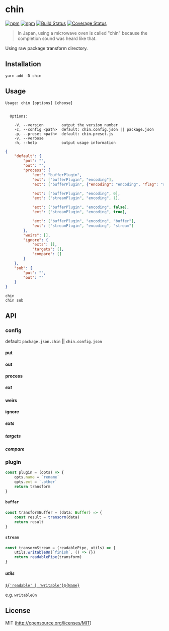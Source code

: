 # chin

[![npm](https://img.shields.io/npm/v/chin.svg?style=flat-square)](https://www.npmjs.com/package/chin)
[![npm](https://img.shields.io/npm/dm/chin.svg?style=flat-square)](https://www.npmjs.com/package/chin)
[![Build Status](https://img.shields.io/travis/kthjm/chin.svg?style=flat-square)](https://travis-ci.org/kthjm/chin)
[![Coverage Status](https://img.shields.io/codecov/c/github/kthjm/chin.svg?style=flat-square)](https://codecov.io/github/kthjm/chin)

> In Japan, using a microwave oven is called "chin" because the completion sound was heard like that.

Using raw package transform directory.

## Installation
```shell
yarn add -D chin
```
## Usage

```shel
Usage: chin [options] [choose]


  Options:

    -V, --version        output the version number
    -c, --config <path>  default: chin.config.json || package.json
    -p, --preset <path>  default: chin.preset.js
    -v, --verbose
    -h, --help           output usage information
```

```json
{
    "default": {
        "put": "",
        "out": "",
        "process": {
            "ext": "bufferPlugin",
            "ext": ["bufferPlugin", "encoding"],
            "ext": ["bufferPlugin", {"encoding": "encoding", "flag": "r"}],

            "ext": ["bufferPlugin", "encoding", 0],
            "ext": ["streamPlugin", "encoding", 1],

            "ext": ["bufferPlugin", "encoding", false],
            "ext": ["streamPlugin", "encoding", true],

            "ext": ["bufferPlugin", "encoding", "buffer"],
            "ext": ["streamPlugin", "encoding", "stream"]
        },
        "weirs": [],
        "ignore": {
            "exts": [],
            "targets": [],
            "compare": []
        }
    },
    "sub": {
        "put": "",
        "out": ""
    }
}
```
```shell
chin
chin sub
```

## API

### config

default: `package.json.chin` || `chin.config.json`

#### put
#### out
#### process
##### ext
#### weirs
#### ignore
##### exts
##### targets
##### compare

### plugin
```javascript
const plugin = (opts) => {
    opts.name = `rename`
    opts.ext = `.other`
    return transform
}
```
#### `buffer`
```javascript
const transformBuffer = (data: Buffer) => {
    const result = transorm(data)
    return result
}
```
#### `stream`
```javascript
const transormStream = (readablePipe, utils) => {
    utils.writableOn(`finish`, () => {})
    return readablePipe(transform)
}
```
##### utils
[`${'readable' | 'writable'}${Name}`](https://nodejs.org/api/stream.html)

e.g. `writableOn`

<!-- - readableOn
- readableIsPaused,
- readablePause,
- readableRead,
- readableResume,
- readableSetEncoding,
- readableUnpipe,
- readableUnshift,
- readableWrap,
- readableDestroy,
- writableOn,
- writableCork,
- writableEnd,
- writableSetDefaultEncoding,
- writableUncork,
- writableWrite,
- writableDestroy -->

## License
MIT (http://opensource.org/licenses/MIT)
